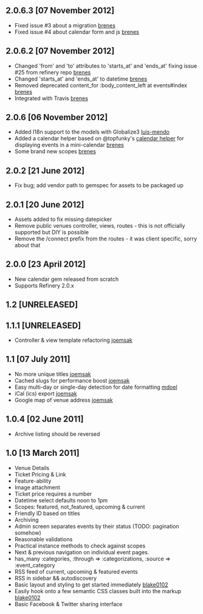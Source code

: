 ## 2.0.6.3 [07 November 2012]
* Fixed issue #3 about a migration [brenes](https://github.com/brenes)
* Fixed issue #4 about calendar form and js [brenes](https://github.com/brenes)

## 2.0.6.2 [07 November 2012]
* Changed 'from' and 'to' attributes to 'starts_at' and 'ends_at' fixing issue #25 from refinery repo [brenes](https://github.com/brenes)
* Changed 'starts_at' and 'ends_at' to datetime [brenes](https://github.com/brenes)
* Removed deprecated content_for :body_content_left at events#index [brenes](https://github.com/brenes)
* Integrated with Travis [brenes](https://github.com/brenes)

## 2.0.6 [06 November 2012]
* Added I18n support to the models with Globalize3 [luis-mendo](https://github.com/luis-mendo)
* Added a calendar helper based on @topfunky's [calendar helper](https://github.com/topfunky/calendar_helper) for displaying events in a mini-calendar [brenes](https://github.com/brenes)
* Some brand new scopes [brenes](https://github.com/brenes)

## 2.0.2 [21 June 2012]
* Fix bug; add vendor path to gemspec for assets to be packaged up

## 2.0.1 [20 June 2012]
* Assets added to fix missing datepicker
* Remove public venues controller, views, routes - this is not officially supported but DIY is possible
* Remove the /connect prefix from the routes - it was client specific, sorry about that

## 2.0.0 [23 April 2012]
* New calendar gem released from scratch
* Supports Refinery 2.0.x

## 1.2 [UNRELEASED]

## 1.1.1 [UNRELEASED]
* Controller & view template refactoring [joemsak](https://github.com/joemsak)

## 1.1 [07 July 2011]
* No more unique titles [joemsak](https://github.com/joemsak)
* Cached slugs for performance boost [joemsak](https://github.com/joemsak)
* Easy multi-day or single-day detection for date formatting [mdoel](https://github.com/mdoel)
* iCal (ics) export [joemsak](https://github.com/joemsak)
* Google map of venue address [joemsak](https://github.com/joemsak)

## 1.0.4 [02 June 2011]
* Archive listing should be reversed


## 1.0 [13 March 2011]

* Venue Details
* Ticket Pricing & Link
* Feature-ability
* Image attachment
* Ticket price requires a number
* Datetime select defaults noon to 1pm
* Scopes: featured, not_featured, upcoming & current
* Friendly ID based on titles
* Archiving
* Admin screen separates events by their status (TODO: pagination somehow)
* Reasonable validations
* Practical instance methods to check against scopes
* Next & previous navigation on individual event pages.
* has_many :categories, :through => :categorizations, :source => :event_category
* RSS feed of current, upcoming & featured events
* RSS in sidebar && autodiscovery
* Basic layout and styling to get started immediately [blake0102](http://github.com/blake0102)
* Easily hook onto a few semantic CSS classes built into the markup [blake0102](http://github.com/blake0102)
* Basic Facebook & Twitter sharing interface
